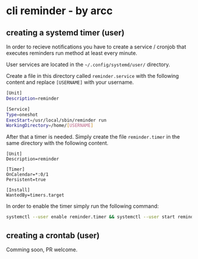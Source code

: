 # cli reminder - by arcc

## creating a systemd timer (user)
In order to recieve notifications you have to create a service / cronjob that executes reminders run method at least every minute.

User services are located in the  `~/.config/systemd/user/` directory.

Create a file in this directory called `reminder.service` with the following content and replace `[USERNAME]` with your username.

```bash
[Unit]
Description=reminder

[Service]
Type=oneshot
ExecStart=/usr/local/sbin/reminder run
WorkingDirectory=/home/[USERNAME]
```
After that a timer is needed. Simply create the file `reminder.timer` in the same directory with the following content.

```
[Unit]
Description=reminder

[Timer]
OnCalendar=*:0/1
Persistent=true

[Install]
WantedBy=timers.target
```
In order to enable the timer simply run the following command:

```bash
systemctl --user enable reminder.timer && systemctl --user start reminder.timer
```

## creating a crontab (user)
Comming soon, PR welcome.